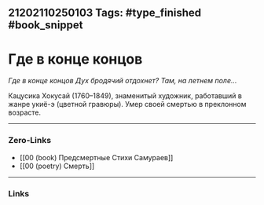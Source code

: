 21202110250103
Tags: #type_finished #book_snippet 
---
# Где в конце концов

*Где в конце концов
Дух бродячий отдохнет?
Там, на летнем поле…*

Кацусика Хокусай (1760–1849), знаменитый художник, работавший в жанре укиё-э (цветной гравюры). Умер своей смертью в преклонном возрасте. 

---
### Zero-Links
 - [[00 (book) Предсмертные Стихи Самураев]]
 - [[00 (poetry) Смерть]]
---
### Links
